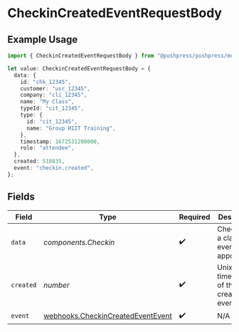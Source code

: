 # CheckinCreatedEventRequestBody

## Example Usage

```typescript
import { CheckinCreatedEventRequestBody } from "@pushpress/pushpress/models/webhooks";

let value: CheckinCreatedEventRequestBody = {
  data: {
    id: "chk_12345",
    customer: "usr_12345",
    company: "cli_12345",
    name: "My Class",
    typeId: "cit_12345",
    type: {
      id: "cit_12345",
      name: "Group HIIT Training",
    },
    timestamp: 1672531200000,
    role: "attendee",
  },
  created: 518835,
  event: "checkin.created",
};
```

## Fields

| Field                                                                                  | Type                                                                                   | Required                                                                               | Description                                                                            |
| -------------------------------------------------------------------------------------- | -------------------------------------------------------------------------------------- | -------------------------------------------------------------------------------------- | -------------------------------------------------------------------------------------- |
| `data`                                                                                 | *components.Checkin*                                                                   | :heavy_check_mark:                                                                     | Checkin for a class, event, or appointment                                             |
| `created`                                                                              | *number*                                                                               | :heavy_check_mark:                                                                     | Unix timestamp of the creation event                                                   |
| `event`                                                                                | [webhooks.CheckinCreatedEventEvent](../../models/webhooks/checkincreatedeventevent.md) | :heavy_check_mark:                                                                     | N/A                                                                                    |